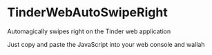 # TinderWebAutoSwipeRight
Automagically swipes right on the Tinder web application

Just copy and paste the JavaScript into your web console and wallah
